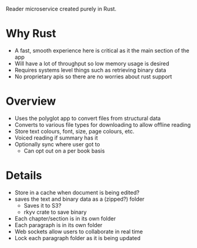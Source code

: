 Reader microservice created purely in Rust.

# Why Rust
* A fast, smooth experience here is critical as it the main section of the app
* Will have a lot of throughput so low memory usage is desired
* Requires systems level things such as retrieving binary data
* No proprietary apis so there are no worries about rust support

# Overview
* Uses the polyglot app to convert files from structural data
* Converts to various file types for downloading to allow offline reading
* Store text colours, font, size, page colours, etc.
* Voiced reading if summary has it
* Optionally sync where user got to
    * Can opt out on a per book basis

# Details
* Store in a cache when document is being edited?
* saves the text and binary data as a (zipped?) folder
  * Saves it to S3?
  * rkyv crate to save binary
* Each chapter/section is in its own folder
* Each paragraph is in its own folder
* Web sockets allow users to collaborate in real time
* Lock each paragraph folder as it is being updated
